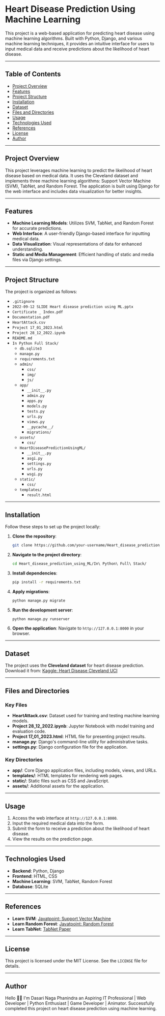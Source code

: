 # Heart Disease Prediction Using Machine Learning

This project is a web-based application for predicting heart disease using machine learning algorithms. Built with Python, Django, and various machine learning techniques, it provides an intuitive interface for users to input medical data and receive predictions about the likelihood of heart disease.

---

## Table of Contents

- [Project Overview](#project-overview)
- [Features](#features)
- [Project Structure](#project-structure)
- [Installation](#installation)
- [Dataset](#dataset)
- [Files and Directories](#files-and-directories)
- [Usage](#usage)
- [Technologies Used](#technologies-used)
- [References](#references)
- [License](#license)
- [Author](#author)

---

## Project Overview

This project leverages machine learning to predict the likelihood of heart disease based on medical data. It uses the Cleveland dataset and implements three machine learning algorithms: Support Vector Machine (SVM), TabNet, and Random Forest. The application is built using Django for the web interface and includes data visualization for better insights.

---

## Features

- **Machine Learning Models**: Utilizes SVM, TabNet, and Random Forest for accurate predictions.
- **Web Interface**: A user-friendly Django-based interface for inputting medical data.
- **Data Visualization**: Visual representations of data for enhanced understanding.
- **Static and Media Management**: Efficient handling of static and media files via Django settings.

---

## Project Structure

The project is organized as follows:

- `.gitignore`
- `2022-09-12 SLIDE Heart disease prediction using ML.pptx`
- `Certificate _ Index.pdf`
- `Documentation.pdf`
- `HeartAttack.csv`
- `Project 17_01_2023.html`
- `Project 28_12_2022.ipynb`
- `README.md`
- `In Python Full Stack/`
  - `db.sqlite3`
  - `manage.py`
  - `requirements.txt`
  - `admin/`
    - `css/`
    - `img/`
    - `js/`
  - `app/`
    - `__init__.py`
    - `admin.py`
    - `apps.py`
    - `models.py`
    - `tests.py`
    - `urls.py`
    - `views.py`
    - `__pycache__/`
    - `migrations/`
  - `assets/`
    - `css/`
  - `HeartDiseasePredictionUsingML/`
    - `__init__.py`
    - `asgi.py`
    - `settings.py`
    - `urls.py`
    - `wsgi.py`
  - `static/`
    - `css/`
  - `templates/`
    - `result.html`

---

## Installation

Follow these steps to set up the project locally:

1. **Clone the repository**:
   ```bash
   git clone https://github.com/your-username/Heart_disease_prediction_using_ML.git
   ```

2. **Navigate to the project directory**:
   ```bash
   cd Heart_disease_prediction_using_ML/In\ Python\ Full\ Stack/
   ```

3. **Install dependencies**:
   ```bash
   pip install -r requirements.txt
   ```

4. **Apply migrations**:
   ```bash
   python manage.py migrate
   ```

5. **Run the development server**:
   ```bash
   python manage.py runserver
   ```

6. **Open the application**:
   Navigate to `http://127.0.0.1:8000` in your browser.

---

## Dataset

The project uses the **Cleveland dataset** for heart disease prediction. Download it from:
[Kaggle: Heart Disease Cleveland UCI](https://www.kaggle.com/datasets/cherngs/heart-disease-cleveland-uci)

---

## Files and Directories

### Key Files
- **HeartAttack.csv**: Dataset used for training and testing machine learning models.
- **Project 28_12_2022.ipynb**: Jupyter Notebook with model training and evaluation code.
- **Project 17_01_2023.html**: HTML file for presenting project results.
- **manage.py**: Django's command-line utility for administrative tasks.
- **settings.py**: Django configuration file for the application.

### Key Directories
- **app/**: Core Django application files, including models, views, and URLs.
- **templates/**: HTML templates for rendering web pages.
- **static/**: Static files such as CSS and JavaScript.
- **assets/**: Additional assets for the application.

---

## Usage

1. Access the web interface at `http://127.0.0.1:8000`.
2. Input the required medical data into the form.
3. Submit the form to receive a prediction about the likelihood of heart disease.
4. View the results on the prediction page.

---

## Technologies Used

- **Backend**: Python, Django
- **Frontend**: HTML, CSS
- **Machine Learning**: SVM, TabNet, Random Forest
- **Database**: SQLite

---

## References

- **Learn SVM**: [Javatpoint: Support Vector Machine](https://www.javatpoint.com/machine-learning-support-vector-machine-algorithm)
- **Learn Random Forest**: [Javatpoint: Random Forest](https://www.javatpoint.com/machine-learning-random-forest-algorithm)
- **Learn TabNet**: [TabNet Paper](https://arxiv.org/pdf/1908.07442v5.pdf)

---

## License

This project is licensed under the MIT License. See the `LICENSE` file for details.

---

## Author

Hello 👋🏻 I'm Dasari Naga Phanindra an Aspiring IT Professional | Web Developer | Python Enthusiast | Game Developer | Animator. Successfully completed this project on heart disease prediction using machine learning.
